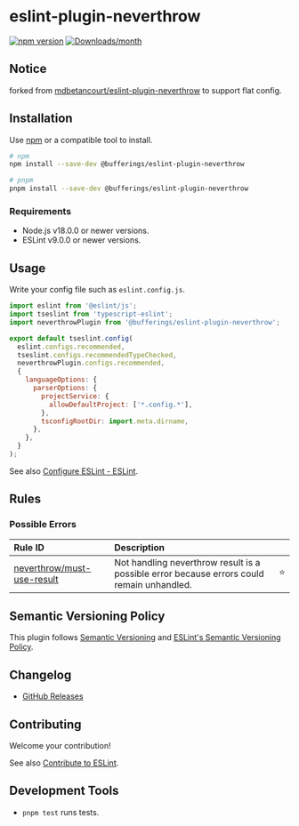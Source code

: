 # eslint-plugin-neverthrow

[![npm version](https://img.shields.io/npm/v/@bufferings/eslint-plugin-neverthrow.svg)](https://www.npmjs.com/package/@bufferings/eslint-plugin-neverthrow)
[![Downloads/month](https://img.shields.io/npm/dm/@bufferings/eslint-plugin-neverthrow.svg)](http://www.npmtrends.com/@bufferings/eslint-plugin-neverthrow)

## Notice

forked from [mdbetancourt/eslint-plugin-neverthrow](https://github.com/mdbetancourt/eslint-plugin-neverthrow)
to support flat config.

## Installation

Use [npm](https://www.npmjs.com/) or a compatible tool to install.

```bash
# npm
npm install --save-dev @bufferings/eslint-plugin-neverthrow

# pnpm
pnpm install --save-dev @bufferings/eslint-plugin-neverthrow
```

### Requirements

- Node.js v18.0.0 or newer versions.
- ESLint v9.0.0 or newer versions.

## Usage

Write your config file such as `eslint.config.js`.

```js
import eslint from '@eslint/js';
import tseslint from 'typescript-eslint';
import neverthrowPlugin from '@bufferings/eslint-plugin-neverthrow';

export default tseslint.config(
  eslint.configs.recommended,
  tseslint.configs.recommendedTypeChecked,
  neverthrowPlugin.configs.recommended,
  {
    languageOptions: {
      parserOptions: {
        projectService: {
          allowDefaultProject: ['*.config.*'],
        },
        tsconfigRootDir: import.meta.dirname,
      },
    },
  }
);
```

See also [Configure ESLint - ESLint](https://eslint.org/docs/latest/use/configure/).

## Rules

<!--RULE_TABLE_BEGIN-->

### Possible Errors

| Rule ID                                                       | Description                                                                               |     |
| :------------------------------------------------------------ | :---------------------------------------------------------------------------------------- | :-: |
| [neverthrow/must-use-result](./docs/rules/must-use-result.md) | Not handling neverthrow result is a possible error because errors could remain unhandled. | ⭐️ |

<!--RULE_TABLE_END-->

## Semantic Versioning Policy

This plugin follows [Semantic Versioning](http://semver.org/) and [ESLint's Semantic Versioning Policy](https://github.com/eslint/eslint#semantic-versioning-policy).

## Changelog

- [GitHub Releases](https://github.com/bufferings/eslint-plugin-neverthrow/releases)

## Contributing

Welcome your contribution!

See also [Contribute to ESLint](https://eslint.org/docs/latest/contribute/).

## Development Tools

- `pnpm test` runs tests.
